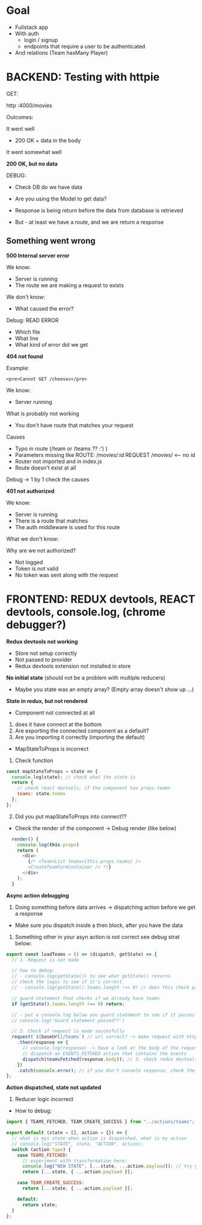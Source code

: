 # Goal

- Fullstack app
- With auth
  - login / signup
  - endpoints that require a user to be authenticated
- And relations (Team hasMany Player)

# BACKEND: Testing with httpie

GET:

http :4000/movies

Outcomes:

It went well

- 200 OK + data in the body

It went somewhat well

**200 OK, but no data**

DEBUG:

- Check DB do we have data
- Are you using the Model to get data?
- Response is being return before the data from database is retrieved

- But - at least we have a route, and we are return a response

## Something went wrong

**500 Internal server error**

We know:

- Server is running
- The route we are making a request to exists

We don't know:

- What caused the error?

Debug: READ ERROR

- Which file
- What line
- What kind of error did we get

**404 not found**

Example:

```
<pre>Cannot GET /cheeses</pre>
```

We know:

- Server running

What is probably not working

- You don't have route that matches your request

Causes

- Typo in route (/team or /teams ?? :') )
- Parameters missing like ROUTE: /movies/:id REQUEST /movies/ <-- no id
- Router not imported and in index.js
- Route doesn't exist at all

Debug -> 1 by 1 check the causes

**401 not authorized**

We know:

- Server is running
- There is a route that matches
- The auth middleware is used for this route

What we don't know:

Why are we not authorized?

- Not logged
- Token is not valid
- No token was sent along with the request

# FRONTEND: REDUX devtools, REACT devtools, console.log, (chrome debugger?)

**Redux devtools not working**

- Store not setup correctly
- Not passed to provider
- Redux devtools extension not installed in store

**No initial state** (should not be a problem with multiple reducers)

- Maybe you state was an empty array? (Empty array doesn't show up ...)

**State in redux, but not rendered**

- Component not connected at all

1. does it have connect at the bottom
1. Are exporting the connected component as a default?
1. Are you importing it correctly (importing the default)

- MapStateToProps is incorrect

1. Check function

```javascript
const mapStateToProps = state => {
  console.log(state); // check what the state is
  return {
    // check react devtools, if the component has props.teams
    teams: state.teams
  };
};
```

2. Did you put mapStateToProps into connect??

- Check the render of the component -> Debug render (like below)

```javascript
  render() {
    console.log(this.props)
    return (
      <div>
        {/* <TeamsList teams={this.props.teams} />
        <CreateTeamFormContainer /> */}
      </div>
    );
  }
```

**Async action debugging**

1. Doing something before data arrives -> dispatching action before we get a response

- Make sure you dispatch inside a then block, after you have the data

1. Something other in your asyn action is not correct see debug strat below:

```javascript
export const loadTeams = () => (dispatch, getState) => {
  // 1. Request is not made

  // how to debug:
  // - console.log(getState()) to see what getState() returns
  // check the logic to see if it's correct
  // - console.log(getState().teams.length !== 0) // does this check pass?

  // guard statement that checks if we already have teams
  if (getState().teams.length !== 0) return;

  // - put a console.log below you guard statement to see if it passes
  // console.log('Guard statement passed??')

  // 2. Check if request is made succesfully
  request(`${baseUrl}/teams`) // url correct? -> make request with httpie first
    .then(response => {
      // console.log(response) -> have a look at the body of the request or status code
      // dispatch an EVENTS_FETCHED action that contains the events
      dispatch(teamsFetched(response.body)); // 3. check redux devtools if action got dispatched
    })
    .catch(console.error); // if you don't console response, check the console for errors
};
```

**Action dispatched, state not updated**

1. Reducer logic incorrect

- How to debug:

```javascript
import { TEAMS_FETCHED, TEAM_CREATE_SUCCESS } from "../actions/teams";

export default (state = [], action = {}) => {
  // what is mys state when action is dispatched, what is my action
  // console.log("STATE", state, "ACTION", action);
  switch (action.type) {
    case TEAMS_FETCHED:
      // experiment with transformation here:
      console.log("NEW STATE", [...state, ...action.payload]); // try your transformation here
      return [...state, { ...action.payload }];

    case TEAM_CREATE_SUCCESS:
      return [...state, { ...action.payload }];

    default:
      return state;
  }
};
```
